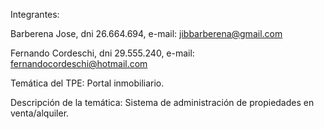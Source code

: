 Integrantes:

Barberena Jose, dni 26.664.694, e-mail: jibbarberena@gmail.com

Fernando Cordeschi, dni 29.555.240, e-mail: fernandocordeschi@hotmail.com

Temática del TPE:
Portal inmobiliario.

Descripción de la temática:
Sistema de administración de propiedades en venta/alquiler.
